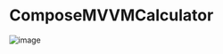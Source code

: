 # ComposeMVVMCalculator

![image](https://user-images.githubusercontent.com/26508731/183223906-512a791f-6ae0-4d88-a02d-c6dacf8e161f.png)
